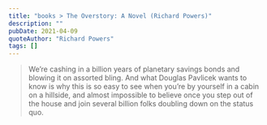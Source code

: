 ```yaml
---
title: "books > The Overstory: A Novel (Richard Powers)"
description: ""
pubDate: 2021-04-09
quoteAuthor: "Richard Powers"
tags: []
---
```


> We’re cashing in a billion years of planetary savings bonds and blowing it on assorted bling. And what Douglas Pavlicek wants to know is why this is so easy to see when you’re by yourself in a cabin on a hillside, and almost impossible to believe once you step out of the house and join several billion folks doubling down on the status quo.